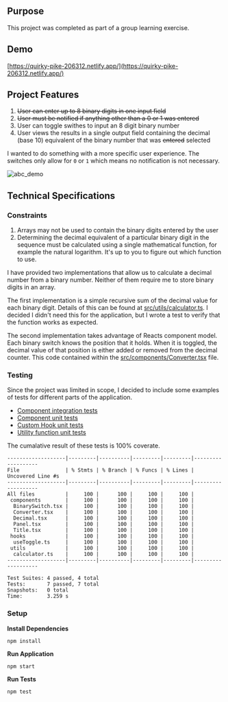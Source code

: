## Purpose

This project was completed as part of a group learning exercise.

## Demo

[https://quirky-pike-206312.netlify.app/](https://quirky-pike-206312.netlify.app/)

## Project Features

1.  ~~User can enter up to 8 binary digits in one input field~~
2.  ~~User must be notified if anything other than a 0 or 1 was entered~~
3.  User can toggle swithes to input an 8 digit binary number
4.  User views the results in a single output field containing the decimal (base 10) equivalent of the binary number that was ~~entered~~ selected

I wanted to do something with a more specific user experience. The switches only allow for `0` or `1` which means no notification is not necessary.

![abc_demo](https://user-images.githubusercontent.com/14803/140261994-1df9ccfd-d846-462c-8189-6e7efc84e573.gif)

## Technical Specifications

### Constraints

1. Arrays may not be used to contain the binary digits entered by the user
2. Determining the decimal equivalent of a particular binary digit in the sequence must be calculated using a single mathematical function, for example the natural logarithm. It's up to you to figure out which function to use.

I have provided two implementations that allow us to calculate a decimal number from a binary number. Neither of them require me to store binary digits in an array.

The first implementation is a simple recursive sum of the decimal value for each binary digit. Details of this can be found at [src/utils/calculator.ts](src/utils/calculator.ts). I decided I didn't need this for the application, but I wrote a test to verify that the function works as expected.

The second implementation takes advantage of Reacts component model. Each binary switch knows the position that it holds. When it is toggled, the decimal value of that position is either added or removed from the decimal counter. This code contained within the [src/components/Converter.tsx](src/components/converter.tsx) file.

### Testing

Since the project was limited in scope, I decided to include some examples of tests for different parts of the application.

- [Component integration tests](src/components/__tests__/Converter.test.tsx)
- [Component unit tests](src/components/__tests__/Panel.test.tsx)
- [Custom Hook unit tests](src/hooks/__tests__/useToggle.test.ts)
- [Utility function unit tests](src/utils/__tests__/calculator.test.ts)

The cumalative result of these tests is 100% coverate.

```
-------------------|---------|----------|---------|---------|-------------------
File               | % Stmts | % Branch | % Funcs | % Lines | Uncovered Line #s
-------------------|---------|----------|---------|---------|-------------------
All files          |     100 |      100 |     100 |     100 |
 components        |     100 |      100 |     100 |     100 |
  BinarySwitch.tsx |     100 |      100 |     100 |     100 |
  Converter.tsx    |     100 |      100 |     100 |     100 |
  Decimal.tsx      |     100 |      100 |     100 |     100 |
  Panel.tsx        |     100 |      100 |     100 |     100 |
  Title.tsx        |     100 |      100 |     100 |     100 |
 hooks             |     100 |      100 |     100 |     100 |
  useToggle.ts     |     100 |      100 |     100 |     100 |
 utils             |     100 |      100 |     100 |     100 |
  calculator.ts    |     100 |      100 |     100 |     100 |
-------------------|---------|----------|---------|---------|-------------------

Test Suites: 4 passed, 4 total
Tests:       7 passed, 7 total
Snapshots:   0 total
Time:        3.259 s
```

### Setup

**Install Dependencies**

`npm install`

**Run Application**

`npm start`

**Run Tests**

`npm test`
